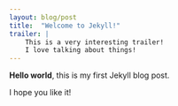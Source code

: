 ```yaml
---
layout: blog/post
title:  "Welcome to Jekyll!"
trailer: |
    This is a very interesting trailer!
    I love talking about things!
---
```


**Hello world**, this is my first Jekyll blog post.

I hope you like it!
